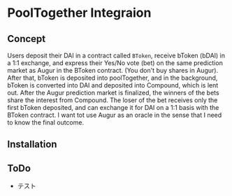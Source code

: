 # PoolTogether Integraion

## Concept 
Users deposit their DAI in a contract called `BToken`, receive bToken (bDAI) in a 1:1 exchange, and express their Yes/No vote (bet) on the same prediction market as Augur in the BToken contract. (You don't buy shares in Augur).
After that, bToken is deposited into poolTogether, and in the background, bToken is converted into DAI and deposited into Compound, which is lent out.
After the Augur prediction market is finalized, the winners of the bets share the interest from Compound. The loser of the bet receives only the first bToken deposited, and can exchange it for DAI on a 1:1 basis with the BToken contract.
I want tot use Augur as an oracle in the sense that I need to know the final outcome. 

## Installation

## ToDo
- テスト